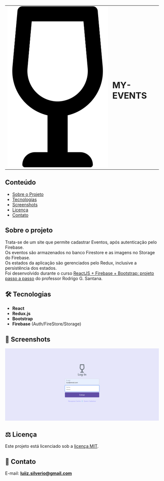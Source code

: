 <table>
  <tr>
    <td><img src="https://github.com/luiizsilverio/eventos/blob/main/public/logo.svg" style='color: "#614ea6"'/></td>
    <td><h1>MY-EVENTS</h1></td>
  </tr>
</table>

## Conteúdo
* [Sobre o Projeto](#sobre-o-projeto)
* [Tecnologias](#hammer_and_wrench-tecnologias)
* [Screenshots](#camera_flash-screenshots)
* [Licença](#balance_scale-licença)
* [Contato](#email-contato)

## Sobre o projeto
Trata-se de um site que permite cadastrar Eventos, após autenticação pelo Firebase. <br />
Os eventos são armazenados no banco Firestore e as imagens no Storage do Firebase. <br />
Os estados da aplicação são gerenciados pelo Redux, inclusive a persistência dos estados. <br />
Foi desenvolvido durante o curso [ReactJS + Firebase + Bootstrap: projeto passo a passo](https://www.udemy.com/course/react-js-firebase-bootstrap-projeto-passo-a-passo/) do professor Rodrigo G. Santana.<br />

## :hammer_and_wrench: Tecnologias
* __React__
* __Redux.js__
* __Bootstrap__
* __Firebase__ (Auth/FireStore/Storage)

## :camera_flash: Screenshots
![](https://github.com/luiizsilverio/eventos/blob/main/public/my-events.gif)

## :balance_scale: Licença
Este projeto está licenciado sob a [licença MIT](LICENSE).

## :email: Contato

E-mail: [**luiiz.silverio@gmail.com**](mailto:luiiz.silverio@gmail.com)

